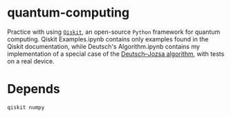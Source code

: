 # quantum-computing

Practice with using [```Qiskit```](https://qiskit.org), an open-source ```Python``` framework for quantum computing. Qiskit Examples.ipynb contains only examples found in the Qiskit documentation, while Deutsch's Algorithm.ipynb contains my implementation of a special case of the [Deutsch–Jozsa algorithm](https://en.wikipedia.org/wiki/Deutsch–Jozsa_algorithm), with tests on a real device.

# Depends

```
qiskit numpy
```

